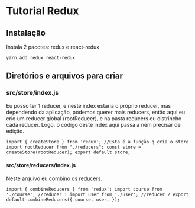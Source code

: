 # Tutorial Redux

## Instalação

Instala 2 pacotes: redux e react-redux

`yarn add redux react-redux`

## Diretórios e arquivos para criar

### src/store/index.js

Eu posso ter 1 reducer, e neste index estaria o próprio reducer, mas dependendo da aplicação, podemos querer mais reducers, então aqui eu crio um reducer global (rootReducer), e na pasta reducers eu distrincho cada reducer. Logo, o código deste index aqui passa a nem precisar de edição.

`import { createStore } from 'redux'; //Esta é a função q cria o store
import rootReducer from "./reducers";
const store = createStore(rootReducer);
export default store;`

#### src/store/reducers/index.js

Neste arquivo eu combino os reducers.

`import { combineReducers } from 'redux';
import course from './course'; //reducer 1
import user from './user'; //reducer 2
export default combineReducers({
	course,
	user,
});`